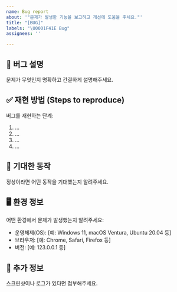 ```yaml
---
name: Bug report
about: '"문제가 발생한 기능을 보고하고 개선에 도움을 주세요."'
title: "[BUG]"
labels: "\U0001F41E Bug"
assignees: ''

---
```


## 🐞 버그 설명
문제가 무엇인지 명확하고 간결하게 설명해주세요.

## ✅ 재현 방법 (Steps to reproduce)
버그를 재현하는 단계:
1. ...
2. ...
3. ...
4. ...

## 🤔 기대한 동작
정상이라면 어떤 동작을 기대했는지 알려주세요.

## 🖥️ 환경 정보
어떤 환경에서 문제가 발생했는지 알려주세요:

- 운영체제(OS): [예: Windows 11, macOS Ventura, Ubuntu 20.04 등]
- 브라우저: [예: Chrome, Safari, Firefox 등]
- 버전: [예: 123.0.0.1 등]

## 🧾 추가 정보
스크린샷이나 로그가 있다면 첨부해주세요.